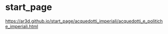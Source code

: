 # start_page
https://ar3d.github.io/start_page/acquedotti_imperiali/acquedotti_e_politiche_imperiali.html
